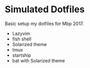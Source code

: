 # Simulated Dotfiles

Basic setup my dotfiles for Mbp 2017.
- Lazyvim
- fish shell
- Solarized theme
- tmux
- startship
- bat with Solarized theme


